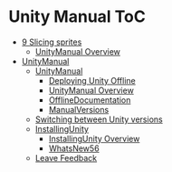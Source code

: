 Unity Manual ToC
================
 - [9 Slicing sprites]()
	 - [UnityManual Overview](UnityManual.md)
 - [UnityManual]()
	 - [UnityManual]()
		 - [Deploying Unity Offline](DeployingUnityOffline.md)
		 - [UnityManual Overview](UnityManual_1.md)
		 - [OfflineDocumentation](OfflineDocumentation.md)
		 - [ManualVersions](ManualVersions.md)
	 - [Switching between Unity versions](SwitchingDocumentationVersions.md)
	 - [InstallingUnity]()
		 - [InstallingUnity Overview](InstallingUnity.md)
		 - [WhatsNew56](WhatsNew56.md)
	 - [Leave Feedback](LeaveFeedback.md)

